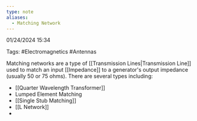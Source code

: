 ```yaml
---
type: note
aliases:
  - Matching Network
---
```

01/24/2024 15:34

Tags: #Electromagnetics #Antennas 

Matching networks are a type of [[Transmission Lines|Transmission Line]] used to match an input [[Impedance]] to a generator's output impedance (usually 50 or 75 ohms). There are several types including:
- [[Quarter Wavelength Transformer]]
- Lumped Element Matching
- [[Single Stub Matching]]
- [[L Network]]
- 